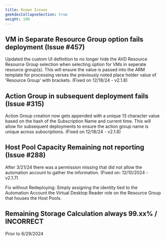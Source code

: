 ```yaml
---
title: Known Issues
geekdocCollapseSection: true
weight: 100
---
```


## VM in Separate Resource Group option fails deployment (Issue #457)
Updated the custom UI definition to no longer hide the AVD Resource Resource Group selection when selecting option for VMs in seperate resource group(s). This will ensure the value is passed into the ARM template for processing verses the previously noted place holder value of 'Resource Group' with brackets.
(Fixed on 12/18/24 - v2.1.8)

## Action Group in subsequent deployment fails (Issue #315)
Action Group creation now gets appended with a unique 13 character value based on the hash of the Subscription Name and current time. This will allow for subsequent deployments to ensure the action group name is unique across subscriptions.
(Fixed on 12/18/24 - v2.1.8)

## Host Pool Capacity Remaining not reporting (Issue #288)
After 3/21/24 there was a permission missing that did not allow the automation account to gather the information.
(Fixed on: 12/10/2024 - v2.1.7)

Fix without Redeploying:
Simply assigning the identity tied to the Automation Account the Virtual Desktop Reader role on the Resource Group that houses the Host Pools.

## Remaining Storage Calculation always 99.xx% / INCORRECT
Prior to 6/29/2024

